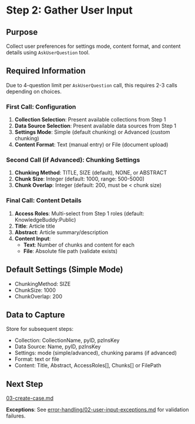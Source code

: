 # Step 2: Gather User Input

## Purpose

Collect user preferences for settings mode, content format, and content details using `AskUserQuestion` tool.

## Required Information

Due to 4-question limit per `AskUserQuestion` call, this requires 2-3 calls depending on choices.

### First Call: Configuration

1. **Collection Selection**: Present available collections from Step 1
2. **Data Source Selection**: Present available data sources from Step 1
3. **Settings Mode**: Simple (default chunking) or Advanced (custom chunking)
4. **Content Format**: Text (manual entry) or File (document upload)

### Second Call (if Advanced): Chunking Settings

1. **Chunking Method**: TITLE, SIZE (default), NONE, or ABSTRACT
2. **Chunk Size**: Integer (default: 1000, range: 500-5000)
3. **Chunk Overlap**: Integer (default: 200, must be < chunk size)

### Final Call: Content Details

1. **Access Roles**: Multi-select from Step 1 roles (default: KnowledgeBuddy:Public)
2. **Title**: Article title
3. **Abstract**: Article summary/description
4. **Content Input**:
   - **Text**: Number of chunks and content for each
   - **File**: Absolute file path (validate exists)

## Default Settings (Simple Mode)

- ChunkingMethod: SIZE
- ChunkSize: 1000
- ChunkOverlap: 200

## Data to Capture

Store for subsequent steps:
- Collection: CollectionName, pyID, pzInsKey
- Data Source: Name, pyID, pzInsKey
- Settings: mode (simple/advanced), chunking params (if advanced)
- Format: text or file
- Content: Title, Abstract, AccessRoles[], Chunks[] or FilePath

## Next Step

[03-create-case.md](03-create-case.md)

**Exceptions**: See [error-handling/02-user-input-exceptions.md](error-handling/02-user-input-exceptions.md) for validation failures.
